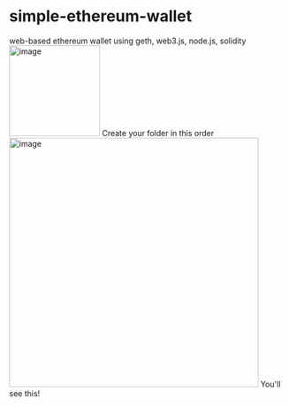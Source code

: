 # simple-ethereum-wallet
web-based ethereum wallet using geth, web3.js, node.js, solidity
<br>
<img width="164" alt="image" src="https://user-images.githubusercontent.com/57038561/171486403-4c68321d-9397-4b4b-82c8-440055d3085e.png">
Create your folder in this order
<br>
<img width="451" alt="image" src="https://user-images.githubusercontent.com/57038561/171486566-1b19257e-14b2-4793-bfca-ce25c4a33aa7.png">
You'll see this!
